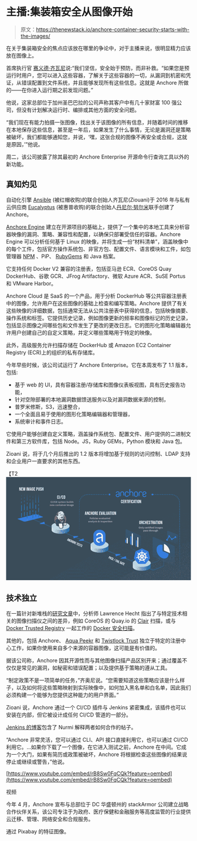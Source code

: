 # 主播:集装箱安全从图像开始

> 原文：<https://thenewstack.io/anchore-container-security-starts-with-the-images/>

在关于集装箱安全的焦点应该放在哪里的争论中，对于主播来说，很明显精力应该放在图像上。

首席执行官 [赛义德·齐瓦尼](https://twitter.com/SaidZiouani?ref_src=twsrc%5Egoogle%7Ctwcamp%5Eserp%7Ctwgr%5Eauthor)说:“我们坚信，安全始于预防，而非补救。“如果您是预运行时用户，您可以进入这些容器，了解关于这些容器的一切，从漏洞到机密和凭证，从错误配置到文件系统，并且能够发现所有这些信息。这就是 Anchore 所做的——在你进入运行期之前发现问题。”

他说，这家总部位于加州圣巴巴拉的公司声称其客户中有几十家财富 100 强公司，但没有计划解决运行时、编排或其他方面的安全问题。

“我们现在有能力拍摄一张图像，找出关于该图像的所有信息，并随着时间的推移在本地保存这些信息，甚至是一年后，如果发生了什么事情，无论是漏洞还是策略被破坏，我们都能够通知您，并说，‘嘿，这张合规的图像不再安全或合规，这就是原因，’”他说。

周二，该公司披露了除其最初的 Anchore Enterprise 开源命令行查询工具以外的新功能。

## 真知灼见

自动化引擎 [Ansible](https://www.ansible.com/) (被红帽收购)的联合创始人齐瓦尼(Ziouani)于 2016 年与私有云供应商 [Eucalyptus](https://www.businessinsider.com/hp-buys-eucalyptus-systems-2014-9) (被惠普收购)的联合创始人[丹尼尔·努尔米](https://www.linkedin.com/in/dannurmi/)联手创建了 Anchore。

[Anchore Engine](https://github.com/anchore/anchore-engine) 建立在开源项目的基础上，提供了一个集中的本地工具来分析容器映像的漏洞、策略、兼容性和配置，以确保只部署受信任的容器。Anchore Engine 可以分析任何基于 Linux 的映像，并将生成一份“材料清单”，涵盖映像中的每个工件，包括官方操作系统包、非官方包、配置文件、语言模块和工件，如包管理器 [NPM](https://www.npmjs.com/) 、PiP、 [RubyGems](https://guides.rubygems.org/what-is-a-gem/) 和 Java 档案。

它支持任何 Docker V2 兼容的注册表，包括亚马逊 ECR、CoreOS Quay DockerHub、谷歌 GCR、JFrog Artifactory、微软 Azure ACR、SuSE Portus 和 VMware Harbor。

Anchore Cloud 是 SaaS 的一个产品，用于分析 DockerHub 等公共容器注册表中的图像，允许用户在这些图像的基础上检查和编写策略。Anchore 提供了有关这些映像的详细数据，包括通常无法从公共注册表中获得的信息，包括映像摘要、操作系统和标签。它提供历史记录，例如图像更新的频率和图像标记的历史记录，包括显示图像之间哪些包和文件发生了更改的更改日志。它的图形化策略编辑器允许用户创建自己的自定义策略，并定义哪些策略用于特定的映像。

此外，高级服务允许扫描存储在 DockerHub 或 Amazon EC2 Container Registry (ECR)上的组织的私有存储库。

今年早些时候，该公司试运行了 Anchore Enterprise。它在本周发布了 1.1 版本，包括:

*   基于 web 的 UI，具有容器注册/存储库和图像仪表板视图，具有历史报告功能，
*   针对空隙部署的本地漏洞数据馈送服务以及对漏洞数据来源的控制，
*   普罗米修斯，S3，迅速整合，
*   一个全面且易于使用的图形化策略编辑器和管理器，
*   系统审计和事件日志。

它使用户能够创建自定义策略，涵盖操作系统包、配置文件、用户提供的二进制文件和第三方软件库，包括 Node。JS，Ruby GEMs，Python 模块和 Java 包。

Zioani 说，将于几个月后推出的 1.2 版本将增加基于规则的访问控制、LDAP 支持和企业用户一直要求的其他东西。

【T2![](img/4580a9adf6a7e9ba63957429ec7aadcc.png)

## 技术独立

在一篇针对新堆栈的[研究文章](https://thenewstack.io/draft-vulnerability-scanners/)中，分析师 Lawrence Hecht 指出了与特定技术相关的图像扫描仪之间的差异，例如 CoreOS 的 Quay.io 的 [Clair](https://github.com/coreos/clair) 扫描，或与 [Docker Trusted Registry](https://docs.docker.com/datacenter/dtr/2.4/guides/) 一起工作的 [Docker 安全扫描](https://thenewstack.io/docker-launches-vulnerability-scanner-containers/)。

其他的，包括 Anchore、 [Aqua Peekr](https://www.aquasec.com/news/blog-peekr-free-security-scanner-just-got-upgraded/) 和 [Twistlock Trust](https://www.twistlock.com/trust/) 独立于特定的注册中心工作，如果你使用来自多个来源的容器图像，这可能是有价值的。

据该公司称，Anchore 因其开源性而与其他图像扫描产品区别开来；通过覆盖不仅仅是常见的漏洞，如秘密和错误配置；以及提供基于策略的遵从工具。

“制定政策不是一项简单的任务，”齐奥尼说。“您需要知道这些策略应该是什么样子，以及如何将这些策略映射到实际映像中，如何加入黑名单和白名单，因此我们必须构建一个能够为您提供这种能力的用户界面。”

Zioani 说，Anchore 通过一个 CI/CD 插件与 Jenkins 紧密集成，该插件也可以安装在内部，但它被设计成任何 CI/CD 管道的一部分。

[Jenkins 的博客](https://wiki.jenkins.io/display/JENKINS/Anchore+Container+Image+Scanner+Plugin)包含了 Nurmi 解释两者如何合作的帖子。

“Anchore 非常灵活，您可以通过 CLI、API 接口直接利用它，也可以通过 CI/CD 利用它。…如果你下载了一个图像，在它进入测试之前，Anchore 在中间。它成为一个大门，如果有简历或政策被破坏，Anchore 将根据检查这些图像的结果说停止或继续或警告，”他说。

[https://www.youtube.com/embed/rB8Sw0FqCQk?feature=oembed](https://www.youtube.com/embed/rB8Sw0FqCQk?feature=oembed)

视频

今年 4 月，Anchore 宣布与总部位于 DC 华盛顿州的 stackArmor 公司建立战略合作伙伴关系，该公司专注于为政府、医疗保健和金融服务等高度监管的行业提供云迁移、管理、网络安全和合规服务。

通过 Pixabay 的特征图像。

<svg xmlns:xlink="http://www.w3.org/1999/xlink" viewBox="0 0 68 31" version="1.1"><title>Group</title> <desc>Created with Sketch.</desc></svg>